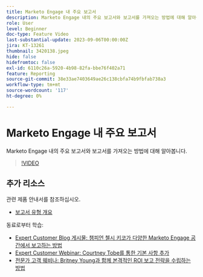 ```yaml
---
title: Marketo Engage 내 주요 보고서
description: Marketo Engage 내의 주요 보고서와 보고서를 가져오는 방법에 대해 알아봅니다.
role: User
level: Beginner
doc-type: Feature Video
last-substantial-update: 2023-09-06T00:00:00Z
jira: KT-13261
thumbnail: 3420138.jpeg
hide: false
hidefromtoc: false
exl-id: 6110c26a-5920-4b98-82fa-bbe76f402a71
feature: Reporting
source-git-commit: 38e33ae7403649ae26c138cbfa74b9fbfab738a3
workflow-type: tm+mt
source-wordcount: '117'
ht-degree: 0%

---
```


# Marketo Engage 내 주요 보고서

Marketo Engage 내의 주요 보고서와 보고서를 가져오는 방법에 대해 알아봅니다.

>[!VIDEO](https://video.tv.adobe.com/v/3420138/?learn=on)

## 추가 리소스

관련 제품 안내서를 참조하십시오.

* [보고서 유형 개요](https://experienceleague.adobe.com/docs/marketo/using/product-docs/reporting/basic-reporting/report-types/report-type-overview.html?lang=en)

동료로부터 학습:

* [Expert Customer Blog 게시물: 챔피언 첼시 키코가 다양한 Marketo Engage 공간에서 보고하는 방법](https://nation.marketo.com/t5/product-blogs/how-marketo-champion-chelsea-kiko-reports-in-various-marketo/ba-p/242627)
* [Expert Customer Webinar: Courtney Tobe를 통한 기본 사항 추가](https://nation.marketo.com/t5/product-blogs/on-demand-webinar-beyond-the-basics-marketo-reporting/ba-p/302116)
* [전문가 고객 웨비나: Britney Young과 함께 본격적인 ROI 보고 전략을 수립하는 방법](https://nation.marketo.com/t5/product-blogs/on-demand-webinar-rounding-out-your-reporting-how-to-build-a/ba-p/319082)
